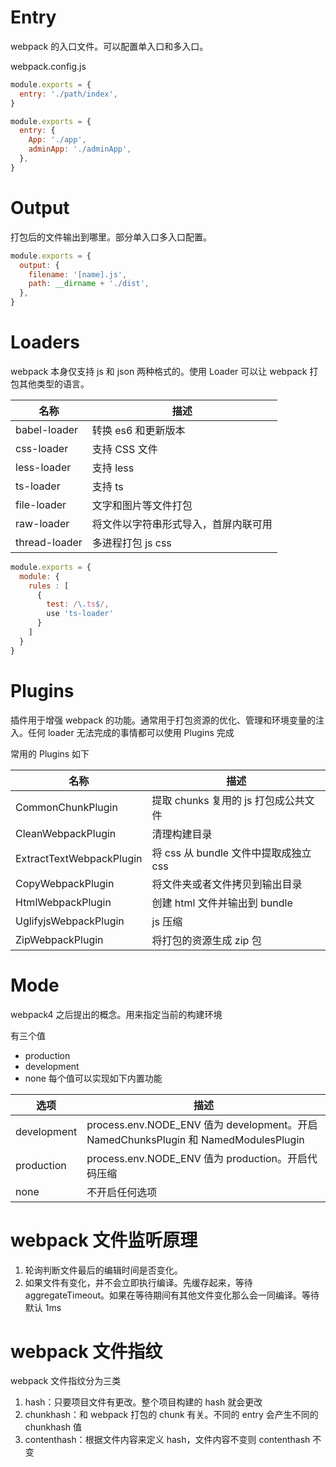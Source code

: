 # Entry

webpack 的入口文件。可以配置单入口和多入口。

webpack.config.js

```javascript
module.exports = {
  entry: './path/index',
}

module.exports = {
  entry: {
    App: './app',
    adminApp: './adminApp',
  },
}
```

# Output

打包后的文件输出到哪里。部分单入口多入口配置。

```javascript
module.exports = {
  output: {
    filename: '[name].js',
    path: __dirname + './dist',
  },
}
```

# Loaders

webpack 本身仅支持 js 和 json 两种格式的。使用 Loader 可以让 webpack 打包其他类型的语言。

| 名称          | 描述                                 |
| ------------- | ------------------------------------ |
| babel-loader  | 转换 es6 和更新版本                  |
| css-loader    | 支持 CSS 文件                        |
| less-loader   | 支持 less                            |
| ts-loader     | 支持 ts                              |
| file-loader   | 文字和图片等文件打包                 |
| raw-loader    | 将文件以字符串形式导入，首屏内联可用 |
| thread-loader | 多进程打包 js css                    |

```javascript
module.exports = {
  module: {
    rules : [
      {
        test: /\.ts$/,
        use 'ts-loader'
      }
    ]
  }
}
```

# Plugins

插件用于增强 webpack 的功能。通常用于打包资源的优化、管理和环境变量的注入。任何 loader 无法完成的事情都可以使用 Plugins 完成

常用的 Plugins 如下

| 名称                     | 描述                                  |
| ------------------------ | ------------------------------------- |
| CommonChunkPlugin        | 提取 chunks 复用的 js 打包成公共文件  |
| CleanWebpackPlugin       | 清理构建目录                          |
| ExtractTextWebpackPlugin | 将 css 从 bundle 文件中提取成独立 css |
| CopyWebpackPlugin        | 将文件夹或者文件拷贝到输出目录        |
| HtmlWebpackPlugin        | 创建 html 文件并输出到 bundle         |
| UglifyjsWebpackPlugin    | js 压缩                               |
| ZipWebpackPlugin         | 将打包的资源生成 zip 包               |

# Mode

webpack4 之后提出的概念。用来指定当前的构建环境

有三个值

- production
- development
- none
  每个值可以实现如下内置功能

| 选项        | 描述                                                                                |
| ----------- | ----------------------------------------------------------------------------------- |
| development | process.env.NODE_ENV 值为 development。开启 NamedChunksPlugin 和 NamedModulesPlugin |
| production  | process.env.NODE_ENV 值为 production。开启代码压缩                                  |
| none        | 不开启任何选项                                                                      |

# webpack 文件监听原理

1. 轮询判断文件最后的编辑时间是否变化。
2. 如果文件有变化，并不会立即执行编译。先缓存起来，等待 aggregateTimeout。如果在等待期间有其他文件变化那么会一同编译。等待默认 1ms

# webpack 文件指纹

webpack 文件指纹分为三类

1. hash：只要项目文件有更改。整个项目构建的 hash 就会更改
2. chunkhash：和 webpack 打包的 chunk 有关。不同的 entry 会产生不同的 chunkhash 值
3. contenthash：根据文件内容来定义 hash，文件内容不变则 contenthash 不变
